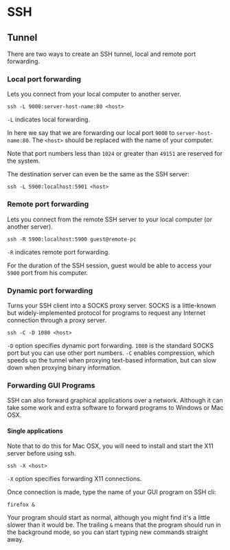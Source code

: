 # SSH

## Tunnel

There are two ways to create an SSH tunnel, local and remote port forwarding.

### Local port forwarding

Lets you connect from your local computer to another server. 

```
ssh -L 9000:server-host-name:80 <host>
```

`-L` indicates local forwarding.

In here we say that we are forwarding our local port `9000` to `server-host-name:80`. The `<host>` should be replaced with the name of your computer.

Note that port numbers less than `1024` or greater than `49151` are reserved for the system.

The destination server can even be the same as the SSH server:

```
ssh -L 5900:localhost:5901 <host>
```

### Remote port forwarding

Lets you connect from the remote SSH server to your local computer (or another server).

```
ssh -R 5900:localhost:5900 guest@remote-pc
```

`-R` indicates remote port forwarding.

For the duration of the SSH session, guest would be able to access your `5900` port from his computer.

### Dynamic port forwarding

Turns your SSH client into a SOCKS proxy server. SOCKS is a little-known but widely-implemented protocol for programs to request any Internet connection through a proxy server.

```
ssh -C -D 1080 <host>
```

`-D` option specifies dynamic port forwarding. `1080` is the standard SOCKS port but you can use other port numbers. `-C` enables compression, which speeds up the tunnel when proxying text-based information, but can slow down when proxying binary information.

### Forwarding GUI Programs

SSH can also forward graphical applications over a network. Although it can take some work and extra software to forward programs to Windows or Mac OSX.

#### Single applications

Note that to do this for Mac OSX, you will need to install and start the X11 server before using ssh.

```
ssh -X <host>
```

`-X` option specifies forwarding X11 connections.

Once connection is made, type the name of your GUI program on SSH cli:

```
firefox &
```

Your program should start as normal, although you might find it's a little slower than it would be. The trailing `&` means that the program should run in the background mode, so you can start typing new commands straight away.
